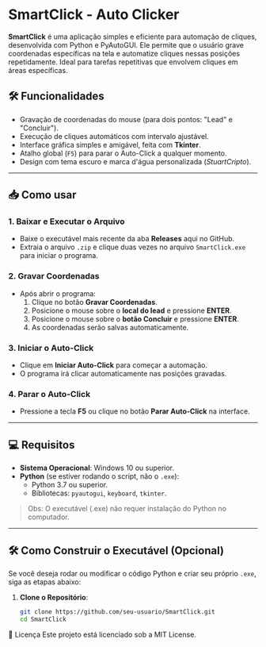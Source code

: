 # SmartClick - Auto Clicker

**SmartClick** é uma aplicação simples e eficiente para automação de cliques, desenvolvida com Python e PyAutoGUI. Ele permite que o usuário grave coordenadas específicas na tela e automatize cliques nessas posições repetidamente. Ideal para tarefas repetitivas que envolvem cliques em áreas específicas.

## 🛠️ Funcionalidades

- Gravação de coordenadas do mouse (para dois pontos: "Lead" e "Concluir").
- Execução de cliques automáticos com intervalo ajustável.
- Interface gráfica simples e amigável, feita com **Tkinter**.
- Atalho global (`F5`) para parar o Auto-Click a qualquer momento.
- Design com tema escuro e marca d'água personalizada (*StuartCripto*).

---

## 📥 Como usar

### 1. **Baixar e Executar o Arquivo**
- Baixe o executável mais recente da aba **Releases** aqui no GitHub.
- Extraia o arquivo `.zip` e clique duas vezes no arquivo `SmartClick.exe` para iniciar o programa.

### 2. **Gravar Coordenadas**
- Após abrir o programa:
  1. Clique no botão **Gravar Coordenadas**.
  2. Posicione o mouse sobre o **local do lead** e pressione **ENTER**.
  3. Posicione o mouse sobre o **botão Concluir** e pressione **ENTER**.
  4. As coordenadas serão salvas automaticamente.

### 3. **Iniciar o Auto-Click**
- Clique em **Iniciar Auto-Click** para começar a automação.
- O programa irá clicar automaticamente nas posições gravadas.

### 4. **Parar o Auto-Click**
- Pressione a tecla **F5** ou clique no botão **Parar Auto-Click** na interface.

---

## 💻 Requisitos

- **Sistema Operacional**: Windows 10 ou superior.
- **Python** (se estiver rodando o script, não o `.exe`):
  - Python 3.7 ou superior.
  - Bibliotecas: `pyautogui`, `keyboard`, `tkinter`.

> Obs: O executável (.exe) não requer instalação do Python no computador.

---

## 🛠️ Como Construir o Executável (Opcional)

Se você deseja rodar ou modificar o código Python e criar seu próprio `.exe`, siga as etapas abaixo:

1. **Clone o Repositório**:
   ```bash
   git clone https://github.com/seu-usuario/SmartClick.git
   cd SmartClick
📜 Licença
Este projeto está licenciado sob a MIT License.
